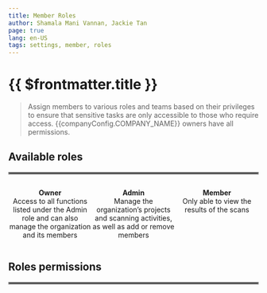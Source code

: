 ```yaml
---
title: Member Roles
author: Shamala Mani Vannan, Jackie Tan
page: true
lang: en-US
tags: settings, member, roles
---
```


<script setup>
import { companyConfig } from '../../../../config/companyConfig.js'
</script>

<ClientOnly>

# {{ $frontmatter.title }}

> Assign members to various roles and teams based on their privileges to ensure that sensitive tasks are only accessible to those who require access. {{companyConfig.COMPANY_NAME}} owners have all permissions.

## Available roles

<hr style="border:2px solid gray" />

<div style="display: flex;">

<div style="flex: 1; text-align: center;">

<span>

**Owner**<br>
Access to all functions listed under the Admin role and can also manage the organization and its members<br>

</span>

</div>

<div style="flex: 1; text-align: center;">

<span>

**Admin**<br>
Manage the organization’s projects and scanning activities, as well as add or remove members<br>

</span>

</div>

<div style="flex: 1; text-align: center;">

<span>

**Member**<br>
Only able to view the results of the scans

</span>

</div>

</div>

## Roles permissions

<hr style="border:2px solid gray" />

</ClientOnly>
